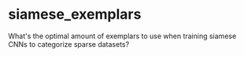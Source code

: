 # siamese_exemplars
What's the optimal amount of exemplars to use when training siamese CNNs to categorize sparse datasets?
